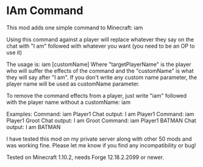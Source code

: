 # IAm Command
This mod adds one simple command to Minecraft: iam

Using this command against a player will replace whatever they say on the chat with "I am" followed with whatever you want (you need to be an OP to use it)

The usage is: iam <targetPlayerName> [customName]
Where "targetPlayerName" is the player who will suffer the effects of the command and the "customName" is what they will say after "I am".
If you don't write any custom name parameter, the player name will be used as customName parameter.

To remove the command effects from a player, just write "iam" followed with the player name without a customName: iam <targetPlayerName>

Examples:
    Command: iam Player1
        Chat output: <Player1> I am Player1
    Command: iam Player1 Groot
        Chat output: <Player1> I am Groot
    Command: iam Player1 BATMAN
        Chat output: <Player1> I am BATMAN

I have tested this mod on my private server along with other 50 mods and was working fine. Please let me know if you find any incompatibility or bug!

Tested on Minecraft 1.10.2, needs Forge 12.18.2.2099 or newer.

